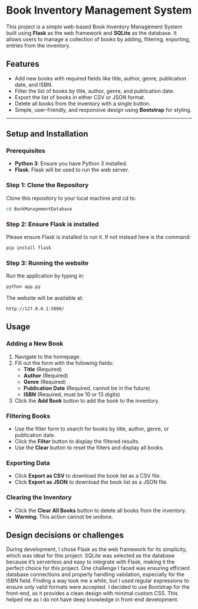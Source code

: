 # Book Inventory Management System

This project is a simple web-based Book Inventory Management System built using **Flask** as the web framework and **SQLite** as the database. It allows users to manage a collection of books by adding, filtering, exporting, entries from the inventory.

## Features
- Add new books with required fields like title, author, genre, publication date, and ISBN.
- Filter the list of books by title, author, genre, and publication date.
- Export the list of books in either CSV or JSON format.
- Delete all books from the inventory with a single button.
- Simple, user-friendly, and responsive design using **Bootstrap** for styling.

---

## Setup and Installation

### Prerequisites
- **Python 3**: Ensure you have Python 3 installed.
- **Flask**: Flask will be used to run the web server.

### Step 1: Clone the Repository
Clone this repository to your local machine and cd to:
```bash
cd BookManagementDatabase
```

### Step 2: Ensure Flask is installed 
Please ensure Flask is installed to run it. If not instead here is the command:
```bash 
pip install flask
```
### Step 3: Running the website
Run the application by typing in:
```Python
python app.py
``` 
The website will be available at: 
```arduino
http://127.0.0.1:5000/
```

## Usage

### Adding a New Book
1. Navigate to the homepage.
2. Fill out the form with the following fields:
   - **Title** (Required)
   - **Author** (Required)
   - **Genre** (Required)
   - **Publication Date** (Required, cannot be in the future)
   - **ISBN** (Required, must be 10 or 13 digits)
3. Click the **Add Book** button to add the book to the inventory.

### Filtering Books
- Use the filter form to search for books by title, author, genre, or publication date.
- Click the **Filter** button to display the filtered results.
- Use the **Clear** button to reset the filters and display all books.

### Exporting Data
- Click **Export as CSV** to download the book list as a CSV file.
- Click **Export as JSON** to download the book list as a JSON file.

### Clearing the Inventory
- Click the **Clear All Books** button to delete all books from the inventory. 
- **Warning**: This action cannot be undone.

## Design decisions or challenges
During development, I chose Flask as the web framework for its simplicity, which was ideal for this project. SQLite was selected as the database because it’s serverless and easy to integrate with Flask, making it the perfect choice for this project. One challenge I faced was ensuring efficient database connections and properly handling validation, especially for the ISBN field. Finding a way took me a while, but I used regular expressions to ensure only valid formats were accepted. I decided to use Bootstrap for the front-end, as it provides a clean design with minimal custom CSS. This helped me as I do not have deep knowledge in front-end development.